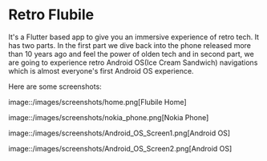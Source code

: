 # Retro Flubile

It's a Flutter based app to give you an immersive experience of retro tech. It has two parts. In the first part we dive back into the phone released more than 10 years ago and feel the power of olden tech and in second part, we are going to experience retro Android OS(Ice Cream Sandwich) navigations which is almost everyone's first Android OS experience. 

Here are some screenshots: 


image::/images/screenshots/home.png[Flubile Home]

image::/images/screenshots/nokia_phone.png[Nokia Phone]

image::/images/screenshots/Android_OS_Screen1.png[Android OS]

image::/images/screenshots/Android_OS_Screen2.png[Android OS]
